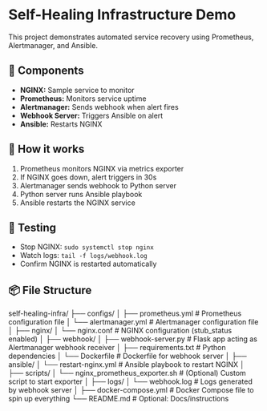 # Self-Healing Infrastructure Demo

This project demonstrates automated service recovery using Prometheus, Alertmanager, and Ansible.

## 🔧 Components

- **NGINX:** Sample service to monitor
- **Prometheus:** Monitors service uptime
- **Alertmanager:** Sends webhook when alert fires
- **Webhook Server:** Triggers Ansible on alert
- **Ansible:** Restarts NGINX

## 🚀 How it works

1. Prometheus monitors NGINX via metrics exporter
2. If NGINX goes down, alert triggers in 30s
3. Alertmanager sends webhook to Python server
4. Python server runs Ansible playbook
5. Ansible restarts the NGINX service

## 🧪 Testing

- Stop NGINX: `sudo systemctl stop nginx`
- Watch logs: `tail -f logs/webhook.log`
- Confirm NGINX is restarted automatically

## 📦 File Structure

self-healing-infra/
├── configs/
│   ├── prometheus.yml                  # Prometheus configuration file
│   └── alertmanager.yml                # Alertmanager configuration file
│
├── nginx/
│   └── nginx.conf                      # NGINX configuration (stub_status enabled)
│
├── webhook/
│   ├── webhook-server.py              # Flask app acting as Alertmanager webhook receiver
│   ├── requirements.txt               # Python dependencies
│   └── Dockerfile                     # Dockerfile for webhook server
│
├── ansible/
│   └── restart-nginx.yml              # Ansible playbook to restart NGINX
│
├── scripts/
│   └── nginx_prometheus_exporter.sh   # (Optional) Custom script to start exporter
│
├── logs/
│   └── webhook.log                    # Logs generated by webhook server
│
├── docker-compose.yml                 # Docker Compose file to spin up everything
└── README.md                          # Optional: Docs/instructions

